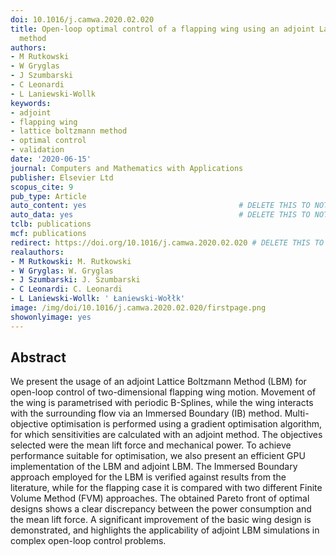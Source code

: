 ```yaml
---
doi: 10.1016/j.camwa.2020.02.020
title: Open-loop optimal control of a flapping wing using an adjoint Lattice Boltzmann
  method
authors:
- M Rutkowski
- W Gryglas
- J Szumbarski
- C Leonardi
- L Laniewski-Wollk
keywords:
- adjoint
- flapping wing
- lattice boltzmann method
- optimal control
- validation
date: '2020-06-15'
journal: Computers and Mathematics with Applications
publisher: Elsevier Ltd
scopus_cite: 9
pub_type: Article
auto_content: yes                                  # DELETE THIS TO NOT AUTO GENERATE CONTENT
auto_data: yes                                     # DELETE THIS TO NOT AUTO GENERATE METADATA
tclb: publications
mcf: publications
redirect: https://doi.org/10.1016/j.camwa.2020.02.020 # DELETE THIS TO NOT REDIRECT
realauthors:
- M Rutkowski: M. Rutkowski
- W Gryglas: W. Gryglas
- J Szumbarski: J. Szumbarski
- C Leonardi: C. Leonardi
- L Laniewski-Wollk: ' Łaniewski-Wołłk'
image: /img/doi/10.1016/j.camwa.2020.02.020/firstpage.png
showonlyimage: yes
---
```



## Abstract
We present the usage of an adjoint Lattice Boltzmann Method (LBM) for open-loop control of two-dimensional flapping wing motion. Movement of the wing is parametrised with periodic B-Splines, while the wing interacts with the surrounding flow via an Immersed Boundary (IB) method. Multi-objective optimisation is performed using a gradient optimisation algorithm, for which sensitivities are calculated with an adjoint method. The objectives selected were the mean lift force and mechanical power. To achieve performance suitable for optimisation, we also present an efficient GPU implementation of the LBM and adjoint LBM. The Immersed Boundary approach employed for the LBM is verified against results from the literature, while for the flapping case it is compared with two different Finite Volume Method (FVM) approaches. The obtained Pareto front of optimal designs shows a clear discrepancy between the power consumption and the mean lift force. A significant improvement of the basic wing design is demonstrated, and highlights the applicability of adjoint LBM simulations in complex open-loop control problems.
